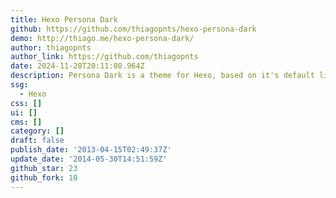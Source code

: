 ```yaml
---
title: Hexo Persona Dark
github: https://github.com/thiagopnts/hexo-persona-dark
demo: http://thiago.me/hexo-persona-dark/
author: thiagopnts
author_link: https://github.com/thiagopnts
date: 2024-11-28T20:11:08.964Z
description: Persona Dark is a theme for Hexo, based on it's default light theme
ssg:
  - Hexo
css: []
ui: []
cms: []
category: []
draft: false
publish_date: '2013-04-15T02:49:37Z'
update_date: '2014-05-30T14:51:59Z'
github_star: 23
github_fork: 10
---
```

